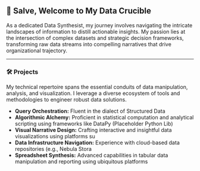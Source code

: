 ## 👋 Salve, Welcome to My Data Crucible

As a dedicated Data Synthesist, my journey involves navigating the intricate landscapes of information to distill actionable insights. My passion lies at the intersection of complex datasets and strategic decision frameworks, transforming raw data streams into compelling narratives that drive organizational trajectory.

---

### 🛠 Projects

My technical repertoire spans the essential conduits of data manipulation, analysis, and visualization. I leverage a diverse ecosystem of tools and methodologies to engineer robust data solutions.

*   **Query Orchestration:** Fluent in the dialect of Structured Data 
*   **Algorithmic Alchemy:** Proficient in statistical computation and analytical scripting using frameworks like DataPy (Placeholder Python Lib)
*   **Visual Narrative Design:** Crafting interactive and insightful data visualizations using platforms su
*   **Data Infrastructure Navigation:** Experience with cloud-based data repositories (e.g., Nebula Stora
*   **Spreadsheet Synthesis:** Advanced capabilities in tabular data manipulation and reporting using ubiquitous platforms 


